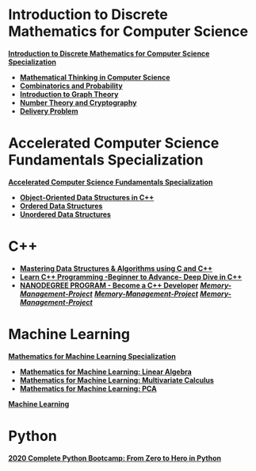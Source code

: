 


# Introduction to Discrete Mathematics for Computer Science
**[Introduction to Discrete Mathematics for Computer Science Specialization](https://www.coursera.org/specializations/discrete-mathematics?)**
+ **[Mathematical Thinking in Computer Science](https://www.coursera.org/learn/what-is-a-proof?specialization=discrete-mathematics)**
+ **[Combinatorics and Probability](https://www.coursera.org/learn/combinatorics?specialization=discrete-mathematics)**
+ **[Introduction to Graph Theory](https://www.coursera.org/learn/graphs?specialization=discrete-mathematics)**
+ **[Number Theory and Cryptography](https://www.coursera.org/learn/number-theory-cryptography?specialization=discrete-mathematics)**
+ **[Delivery Problem](https://www.coursera.org/learn/delivery-problem)**


# Accelerated Computer Science Fundamentals Specialization
**[Accelerated Computer Science Fundamentals Specialization](https://www.coursera.org/specializations/cs-fundamentals)**
+ **[Object-Oriented Data Structures in C++](https://www.coursera.org/learn/cs-fundamentals-1)**
+ **[Ordered Data Structures](https://www.coursera.org/learn/cs-fundamentals-2)**
+ **[Unordered Data Structures](https://www.coursera.org/learn/cs-fundamentals-3)**

# C++
+ **[Mastering Data Structures & Algorithms using C and C++](https://www.udemy.com/share/101WoeBEAccF9bQHw=/)**
+ **[Learn C++ Programming -Beginner to Advance- Deep Dive in C++](https://www.udemy.com/share/101WveBEAccF9bQHw=/)**
+ **[NANODEGREE PROGRAM - Become a C++ Developer](https://www.udacity.com/course/c-plus-plus-nanodegree--nd213)**
     ***[Memory-Management-Project](https://github.com/gassysoil/Memory-Management-Project.git)***
     ***[Memory-Management-Project](https://github.com/gassysoil/Memory-Management-Project.git)***
     ***[Memory-Management-Project](https://github.com/gassysoil/Memory-Management-Project.git)***


# Machine Learning
**[Mathematics for Machine Learning Specialization](https://www.coursera.org/specializations/mathematics-machine-learning)**
+ **[Mathematics for Machine Learning: Linear Algebra](https://www.coursera.org/learn/linear-algebra-machine-learning)**
+ **[Mathematics for Machine Learning: Multivariate Calculus](https://www.coursera.org/learn/multivariate-calculus-machine-learning)**
+ **[Mathematics for Machine Learning: PCA](https://www.coursera.org/learn/pca-machine-learning)**

**[Machine Learning](https://www.coursera.org/learn/machine-learning?)**


# Python
**[2020 Complete Python Bootcamp: From Zero to Hero in Python](https://www.udemy.com/share/101W8QBEAccF9bQHw=/)**
